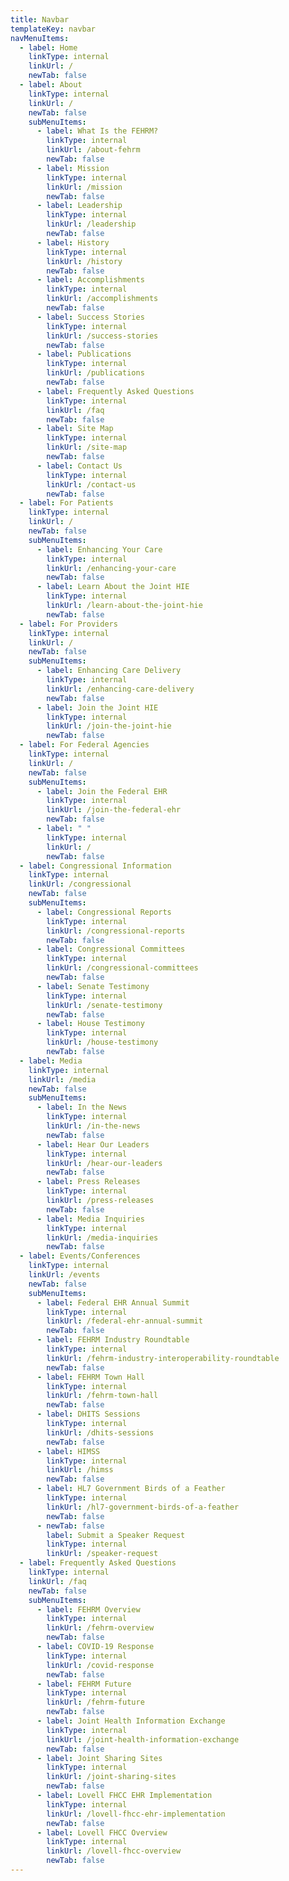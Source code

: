 ```yaml
---
title: Navbar
templateKey: navbar
navMenuItems:
  - label: Home
    linkType: internal
    linkUrl: /
    newTab: false
  - label: About
    linkType: internal
    linkUrl: /
    newTab: false
    subMenuItems:
      - label: What Is the FEHRM?
        linkType: internal
        linkUrl: /about-fehrm
        newTab: false
      - label: Mission
        linkType: internal
        linkUrl: /mission
        newTab: false
      - label: Leadership
        linkType: internal
        linkUrl: /leadership
        newTab: false
      - label: History
        linkType: internal
        linkUrl: /history
        newTab: false
      - label: Accomplishments
        linkType: internal
        linkUrl: /accomplishments
        newTab: false
      - label: Success Stories
        linkType: internal
        linkUrl: /success-stories
        newTab: false
      - label: Publications
        linkType: internal
        linkUrl: /publications
        newTab: false
      - label: Frequently Asked Questions
        linkType: internal
        linkUrl: /faq
        newTab: false
      - label: Site Map
        linkType: internal
        linkUrl: /site-map
        newTab: false
      - label: Contact Us
        linkType: internal
        linkUrl: /contact-us
        newTab: false
  - label: For Patients
    linkType: internal
    linkUrl: /
    newTab: false
    subMenuItems:
      - label: Enhancing Your Care
        linkType: internal
        linkUrl: /enhancing-your-care
        newTab: false
      - label: Learn About the Joint HIE
        linkType: internal
        linkUrl: /learn-about-the-joint-hie
        newTab: false
  - label: For Providers
    linkType: internal
    linkUrl: /
    newTab: false
    subMenuItems:
      - label: Enhancing Care Delivery
        linkType: internal
        linkUrl: /enhancing-care-delivery
        newTab: false
      - label: Join the Joint HIE
        linkType: internal
        linkUrl: /join-the-joint-hie
        newTab: false
  - label: For Federal Agencies
    linkType: internal
    linkUrl: /
    newTab: false
    subMenuItems:
      - label: Join the Federal EHR
        linkType: internal
        linkUrl: /join-the-federal-ehr
        newTab: false
      - label: " "
        linkType: internal
        linkUrl: /
        newTab: false
  - label: Congressional Information
    linkType: internal
    linkUrl: /congressional
    newTab: false
    subMenuItems:
      - label: Congressional Reports
        linkType: internal
        linkUrl: /congressional-reports
        newTab: false
      - label: Congressional Committees
        linkType: internal
        linkUrl: /congressional-committees
        newTab: false
      - label: Senate Testimony
        linkType: internal
        linkUrl: /senate-testimony
        newTab: false
      - label: House Testimony
        linkType: internal
        linkUrl: /house-testimony
        newTab: false
  - label: Media
    linkType: internal
    linkUrl: /media
    newTab: false
    subMenuItems:
      - label: In the News
        linkType: internal
        linkUrl: /in-the-news
        newTab: false
      - label: Hear Our Leaders
        linkType: internal
        linkUrl: /hear-our-leaders
        newTab: false
      - label: Press Releases
        linkType: internal
        linkUrl: /press-releases
        newTab: false
      - label: Media Inquiries
        linkType: internal
        linkUrl: /media-inquiries
        newTab: false
  - label: Events/Conferences
    linkType: internal
    linkUrl: /events
    newTab: false
    subMenuItems:
      - label: Federal EHR Annual Summit
        linkType: internal
        linkUrl: /federal-ehr-annual-summit
        newTab: false
      - label: FEHRM Industry Roundtable
        linkType: internal
        linkUrl: /fehrm-industry-interoperability-roundtable
        newTab: false
      - label: FEHRM Town Hall
        linkType: internal
        linkUrl: /fehrm-town-hall
        newTab: false
      - label: DHITS Sessions
        linkType: internal
        linkUrl: /dhits-sessions
        newTab: false
      - label: HIMSS
        linkType: internal
        linkUrl: /himss
        newTab: false
      - label: HL7 Government Birds of a Feather
        linkType: internal
        linkUrl: /hl7-government-birds-of-a-feather
        newTab: false
      - newTab: false
        label: Submit a Speaker Request
        linkType: internal
        linkUrl: /speaker-request
  - label: Frequently Asked Questions
    linkType: internal
    linkUrl: /faq
    newTab: false
    subMenuItems:
      - label: FEHRM Overview
        linkType: internal
        linkUrl: /fehrm-overview
        newTab: false
      - label: COVID-19 Response
        linkType: internal
        linkUrl: /covid-response
        newTab: false
      - label: FEHRM Future
        linkType: internal
        linkUrl: /fehrm-future
        newTab: false
      - label: Joint Health Information Exchange
        linkType: internal
        linkUrl: /joint-health-information-exchange
        newTab: false
      - label: Joint Sharing Sites
        linkType: internal
        linkUrl: /joint-sharing-sites
        newTab: false
      - label: Lovell FHCC EHR Implementation
        linkType: internal
        linkUrl: /lovell-fhcc-ehr-implementation
        newTab: false
      - label: Lovell FHCC Overview
        linkType: internal
        linkUrl: /lovell-fhcc-overview
        newTab: false
---
```

